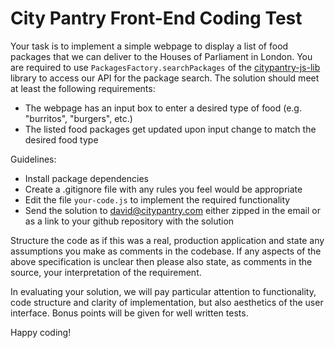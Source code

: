 City Pantry Front-End Coding Test
==========================

Your task is to implement a simple webpage to display a list of food packages that we can deliver to the Houses of Parliament in London. You are required to use `PackagesFactory.searchPackages` of the [citypantry-js-lib](https://github.com/CityPantry/citypantry-js-lib) library to access our API for the package search. The solution should meet at least the following requirements:

* The webpage has an input box to enter a desired type of food (e.g. "burritos", "burgers", etc.)
* The listed food packages get updated upon input change to match the desired food type

Guidelines:

* Install package dependencies
* Create a .gitignore file with any rules you feel would be appropriate
* Edit the file `your-code.js` to implement the required functionality
* Send the solution to david@citypantry.com either zipped in the email or as a link to your github repository with the solution

Structure the code as if this was a real, production application and state any assumptions you make as comments in the codebase. If any aspects of the above specification is unclear then please also state, as comments in the source, your interpretation of the requirement.

In evaluating your solution, we will pay particular attention to functionality, code structure and clarity of implementation, but also aesthetics of the user interface. Bonus points will be given for well written tests.

Happy coding!
